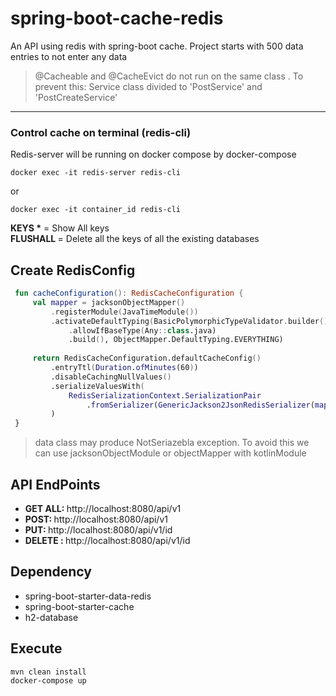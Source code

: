# spring-boot-cache-redis
An API using redis with spring-boot cache. 
Project starts with 500 data entries to not enter any data

>@Cacheable and @CacheEvict do not run on the same class . To prevent this:  Service class divided to 'PostService' and 'PostCreateService'<br/>
------
### Control cache on terminal (redis-cli)
Redis-server will be running  on docker compose by docker-compose

```
docker exec -it redis-server redis-cli
```
or
```
docker exec -it container_id redis-cli
```
<b>KEYS *</b> = Show  All keys<br/>
<b>FLUSHALL </b> = Delete all the keys of all the existing databases<br/>


## Create RedisConfig

   ```kotlin
    fun cacheConfiguration(): RedisCacheConfiguration {
        val mapper = jacksonObjectMapper()
            .registerModule(JavaTimeModule())
            .activateDefaultTyping(BasicPolymorphicTypeValidator.builder()
                .allowIfBaseType(Any::class.java)
                .build(), ObjectMapper.DefaultTyping.EVERYTHING)
                
        return RedisCacheConfiguration.defaultCacheConfig()
            .entryTtl(Duration.ofMinutes(60))
            .disableCachingNullValues()
            .serializeValuesWith(
                RedisSerializationContext.SerializationPair
                    .fromSerializer(GenericJackson2JsonRedisSerializer(mapper))
            )
    }

```

> data class may produce NotSeriazebla exception. To avoid this  we can use jacksonObjectModule or objectMapper with kotlinModule

## API EndPoints
<ul>
<li><b> GET ALL: </b><a>http://localhost:8080/api/v1</a></li>
<li><b> POST: </b><a>http://localhost:8080/api/v1</a></li>
<li><b> PUT:  </b><a>http://localhost:8080/api/v1/id</a></li>
<li><b> DELETE : </b> <a>http://localhost:8080/api/v1/id</a></li>
</ul>


## Dependency
<ul>
<li>spring-boot-starter-data-redis</li>
<li>spring-boot-starter-cache</li>
<li>h2-database</li>
</ul>

## Execute
```
mvn clean install
docker-compose up
 ```

 

